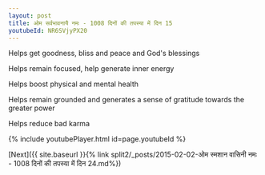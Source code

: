 ```yaml
---
layout: post
title: ओम सर्वभावनायै नमः - 1008 दिनों की तपस्या में दिन 15
youtubeId: NR6SVjyPX20
---
```

 
 
Helps get goodness, bliss and peace and God's blessings
 
Helps remain focused, help generate inner energy 
 
Helps boost physical and mental health 
 
Helps remain grounded and generates a sense of gratitude towards the greater power 
 
Helps reduce bad karma
 
 
 
 


{% include youtubePlayer.html id=page.youtubeId %}
 
[Next]({{ site.baseurl }}{% link  split2/_posts/2015-02-02-ओम स्मशान वासिनी नमः - 1008 दिनों की तपस्या में दिन 24.md%})
 
